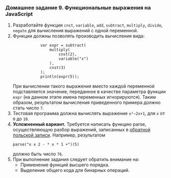 ### Домашнее задание 9. Функциональные выражения на JavaScript

1. Разработайте функции `cnst`, `variable`, `add`, `subtract`, `multiply`, `divide`, `negate` для вычисления выражений с одной переменной.
2. Функции должны позволять производить вычисления вида:
    ```
                var expr = subtract(
                    multiply(
                        cnst(2),
                        variable("x")
                    ),
                    cnst(3)
                );
                println(expr(5));
   ```
    При вычислении такого выражения вместо каждой переменной подставляется значение, переданное в качестве параметра функции `expr` (на данном этапе имена переменных игнорируются). Таким образом, результатом вычисления приведенного примера должно стать число `7`.
3. Тестовая программа должна вычислять выражение `x²−2x+1`, для `x` от `0` до `10`.
4. **Усложненный вариант.** Требуется написать функцию parse, осуществляющую разбор выражений, записанных в [обратной польской записи](https://en.wikipedia.org/wiki/Reverse_Polish_notation). Например, результатом
   ```
   parse("x x 2 - * x * 1 +")(5)
   ```
    должно быть число `76`.
5. При выполнение задания следует обратить внимание на:
    * Применение функций высшего порядка.
    * Выделение общего кода для бинарных операций.